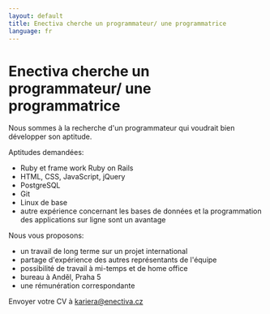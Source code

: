 ```yaml
---
layout: default
title: Enectiva cherche un programmateur/ une programmatrice
language: fr
---
```


# Enectiva cherche un programmateur/ une programmatrice

Nous sommes à la recherche d'un programmateur qui voudrait bien développer son aptitude. 

Aptitudes demandées:

- Ruby et frame work Ruby on Rails
- HTML, CSS, JavaScript, jQuery
- PostgreSQL
- Git
- Linux de base
- autre expérience concernant les bases de données et la programmation des applications sur ligne sont un avantage

Nous vous proposons:

- un travail de long terme sur un projet international
- partage d'expérience des autres représentants de l'équipe
- possibilité de travail à mi-temps et de home office
- bureau à Anděl, Praha 5
- une rémunération correspondante

Envoyer votre CV à [kariera@enectiva.cz](mailto:kariera@enectiva.cz)
